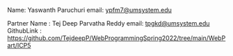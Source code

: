 
Name: Yaswanth Paruchuri
email: ypfm7@umsystem.edu

Partner Name : Tej Deep Parvatha Reddy 
email: tpgkd@umsystem.edu
GithubLink : https://github.com/TejdeepP/WebProgrammingSpring2022/tree/main/WebPart/ICP5
